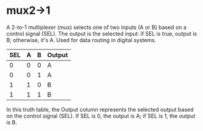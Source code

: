 # mux2->1
A 2-to-1 multiplexer (mux) selects one of two inputs (A or B) based on a control signal (SEL). The output is the selected input: if SEL is true, output is B; otherwise, it's A. Used for data routing in digital systems.

| SEL | A | B | Output |
|-----|---|---|--------|
|  0  | 0 | 0 |   A    |
|  0  | 0 | 1 |   A    |
|  1  | 1 | 0 |   B    |
|  1  | 1 | 1 |   B    |

In this truth table, the Output column represents the selected output based on the control signal (SEL). If SEL is 0, the output is A; if SEL is 1, the output is B.
